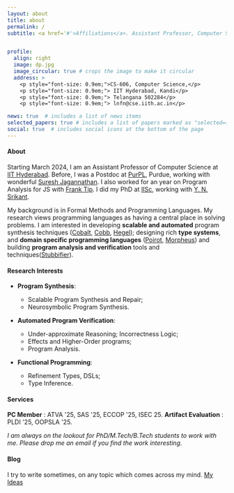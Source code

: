 ```yaml
---
layout: about
title: about
permalink: /
subtitle: <a href='#'>Affiliations</a>. Assistant Professor, Computer Science@IITH.


profile:
  align: right
  image: dp.jpg
  image_circular: true # crops the image to make it circular
  address: >
    <p style="font-size: 0.9em;">CS-606, Computer Science,</p>
    <p style="font-size: 0.9em;"> IIT Hyderabad, Kandi</p>
    <p style="font-size: 0.9em;"> Telangana 502284</p>
    <p style="font-size: 0.9em;"> lnfn@cse.iith.ac.in</p>

news: true  # includes a list of news items
selected_papers: true # includes a list of papers marked as "selected={true}"
social: true  # includes social icons at the bottom of the page
---
```

#### About
Starting March 2024, I am an Assistant Professor of Computer Science at [IIT Hyderabad](https://cse.iith.ac.in). Before, I was a Postdoc at [PurPL](https://purduepl.github.io), Purdue, working with wonderful [Suresh Jagannathan](https://www.cs.purdue.edu/homes/suresh/). I also worked for an year on Program Analysis for JS with [Frank Tip](http://www.franktip.org/). I did my PhD at [IISc](https://www.csa.iisc.ac.in/), working with [Y. N. Srikant](https://drona.csa.iisc.ac.in/~srikant/).

My background is in Formal Methods and Programming Languages. My research views programming languages as having a central place in solving problems. I am interested in developing **scalable and automated** program synthesis techniques ([Cobalt](https://aegis-iisc.github.io/assets/pdf/OOPSLA23.pdf), [Cobb](https://arxiv.org/abs/2504.06421), [Hegel](https://aegis-iisc.github.io/assets/pdf/hegel_draft.pdf)); designing rich **type systems**, and **domain specific programming languages** ([Poirot](https://aegis-iisc.github.io/assets/pdf/poirotpreprint.pdf), [Morpheus](https://arxiv.org/abs/2305.07901v1)) and building **program analysis and verification** tools and techniques([Stubbifier](https://aegis-iisc.github.io/assets/pdf/JESE.pdf)).

#### Research Interests

- **Program Synthesis**: 
	- Scalable Program Synthesis and Repair; 
  - Neurosymbolic Program Synthesis.

- **Automated Program Verification**: 
	- Under-approximate Reasoning; Incorrectness Logic; 
  - Effects and Higher-Order programs; 
  - Program Analysis.
  
- **Functional Programming**:
	-  Refinement Types, DSLs;
  -  Type Inference.



#### Services
**PC Member** : ATVA '25, SAS '25, ECCOP '25, ISEC 25.
**Artifact Evaluation** : PLDI '25, OOPSLA '25.


*I am always on the lookout for PhD/M.Tech/B.Tech students to work with me. 
Please drop me an email if you find the work interesting.*



#### Blog 
I try to write sometimes, on any topic which comes across my mind.
[My Ideas](https://augustashish.wordpress.com/)